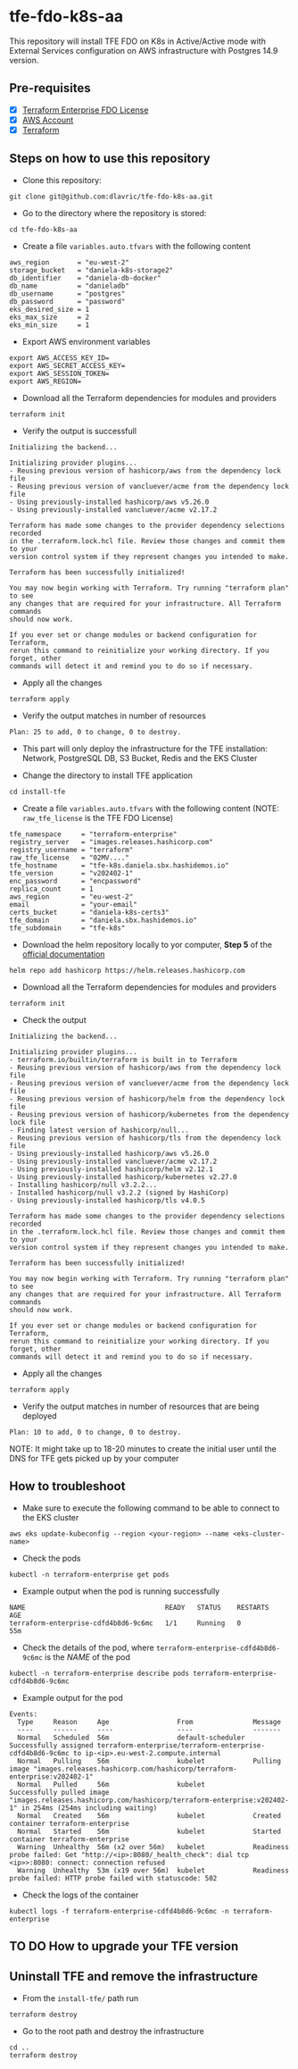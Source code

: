# tfe-fdo-k8s-aa
This repository will install TFE FDO on K8s in Active/Active mode with External Services configuration on AWS infrastructure with Postgres 14.9 version.


## Pre-requisites

- [X] [Terraform Enterprise FDO License](https://developer.hashicorp.com/terraform/enterprise/flexible-deployments/install/requirements/license)
- [X] [AWS Account](https://aws.amazon.com/free/?gclid=Cj0KCQiAy9msBhD0ARIsANbk0A9djPCZfMAnJJ22goFzJssB-b1RfMDf9XvUYa0NuQ8old01xs4u8wIaAts9EALw_wcB&trk=65c60aef-03ac-4364-958d-38c6ccb6a7f7&sc_channel=ps&ef_id=Cj0KCQiAy9msBhD0ARIsANbk0A9djPCZfMAnJJ22goFzJssB-b1RfMDf9XvUYa0NuQ8old01xs4u8wIaAts9EALw_wcB:G:s&s_kwcid=AL!4422!3!458573551357!e!!g!!aws%20account!10908848282!107577274535&all-free-tier.sort-by=item.additionalFields.SortRank&all-free-tier.sort-order=asc&awsf.Free%20Tier%20Types=*all&awsf.Free%20Tier%20Categories=*all)
- [X] [Terraform](https://www.terraform.io/downloads)

## Steps on how to use this repository

- Clone this repository:
```shell
git clone git@github.com:dlavric/tfe-fdo-k8s-aa.git
```

- Go to the directory where the repository is stored:
```shell
cd tfe-fdo-k8s-aa
```

- Create a file `variables.auto.tfvars` with the following content
```hcl
aws_region       = "eu-west-2" 
storage_bucket   = "daniela-k8s-storage2" 
db_identifier    = "daniela-db-docker" 
db_name          = "danieladb" 
db_username      = "postgres" 
db_password      = "password" 
eks_desired_size = 1 
eks_max_size     = 2 
eks_min_size     = 1 
```

- Export AWS environment variables
```shell
export AWS_ACCESS_KEY_ID=
export AWS_SECRET_ACCESS_KEY=
export AWS_SESSION_TOKEN=
export AWS_REGION= 
```

- Download all the Terraform dependencies for modules and providers
```shell
terraform init
```

- Verify the output is successfull
```shell
Initializing the backend...

Initializing provider plugins...
- Reusing previous version of hashicorp/aws from the dependency lock file
- Reusing previous version of vancluever/acme from the dependency lock file
- Using previously-installed hashicorp/aws v5.26.0
- Using previously-installed vancluever/acme v2.17.2

Terraform has made some changes to the provider dependency selections recorded
in the .terraform.lock.hcl file. Review those changes and commit them to your
version control system if they represent changes you intended to make.

Terraform has been successfully initialized!

You may now begin working with Terraform. Try running "terraform plan" to see
any changes that are required for your infrastructure. All Terraform commands
should now work.

If you ever set or change modules or backend configuration for Terraform,
rerun this command to reinitialize your working directory. If you forget, other
commands will detect it and remind you to do so if necessary.
```

- Apply all the changes
```shell
terraform apply
```

- Verify the output matches in number of resources
```shell
Plan: 25 to add, 0 to change, 0 to destroy.
```

- This part will only deploy the infrastructure for the TFE installation: Network, PostgreSQL DB, S3 Bucket, Redis and the EKS Cluster

- Change the directory to install TFE application
```shell
cd install-tfe
```

- Create a file `variables.auto.tfvars` with the following content (NOTE: `raw_tfe_license` is the TFE FDO License)
```hcl
tfe_namespace     = "terraform-enterprise"
registry_server   = "images.releases.hashicorp.com"
registry_username = "terraform"
raw_tfe_license   = "02MV...."
tfe_hostname      = "tfe-k8s.daniela.sbx.hashidemos.io"
tfe_version       = "v202402-1"
enc_password      = "encpassword"
replica_count     = 1
aws_region        = "eu-west-2"
email             = "your-email"
certs_bucket      = "daniela-k8s-certs3"
tfe_domain        = "daniela.sbx.hashidemos.io"
tfe_subdomain     = "tfe-k8s"
```

- Download the helm repository locally to yor computer, **Step 5** of the [official documentation](https://developer.hashicorp.com/terraform/enterprise/flexible-deployments/install/kubernetes/install#2-pull-image)
```shell
helm repo add hashicorp https://helm.releases.hashicorp.com
```

- Download all the Terraform dependencies for modules and providers
```shell
terraform init
```

- Check the output
```shell
Initializing the backend...

Initializing provider plugins...
- terraform.io/builtin/terraform is built in to Terraform
- Reusing previous version of hashicorp/aws from the dependency lock file
- Reusing previous version of vancluever/acme from the dependency lock file
- Reusing previous version of hashicorp/helm from the dependency lock file
- Reusing previous version of hashicorp/kubernetes from the dependency lock file
- Finding latest version of hashicorp/null...
- Reusing previous version of hashicorp/tls from the dependency lock file
- Using previously-installed hashicorp/aws v5.26.0
- Using previously-installed vancluever/acme v2.17.2
- Using previously-installed hashicorp/helm v2.12.1
- Using previously-installed hashicorp/kubernetes v2.27.0
- Installing hashicorp/null v3.2.2...
- Installed hashicorp/null v3.2.2 (signed by HashiCorp)
- Using previously-installed hashicorp/tls v4.0.5

Terraform has made some changes to the provider dependency selections recorded
in the .terraform.lock.hcl file. Review those changes and commit them to your
version control system if they represent changes you intended to make.

Terraform has been successfully initialized!

You may now begin working with Terraform. Try running "terraform plan" to see
any changes that are required for your infrastructure. All Terraform commands
should now work.

If you ever set or change modules or backend configuration for Terraform,
rerun this command to reinitialize your working directory. If you forget, other
commands will detect it and remind you to do so if necessary.
```

- Apply all the changes
```shell
terraform apply
```

- Verify the output matches in number of resources that are being deployed
```shell
Plan: 10 to add, 0 to change, 0 to destroy.
```

NOTE: It might take up to 18-20 minutes to create the initial user until the DNS for TFE gets picked up by your computer

## How to troubleshoot

- Make sure to execute the following command to be able to connect to the EKS cluster
```shell
aws eks update-kubeconfig --region <your-region> --name <eks-cluster-name>
```

- Check the pods
```shell
kubectl -n terraform-enterprise get pods
```

- Example output when the pod is running successfully
```shell
NAME                                   READY   STATUS    RESTARTS   AGE
terraform-enterprise-cdfd4b8d6-9c6mc   1/1     Running   0          55m
```

- Check the details of the pod, where `terraform-enterprise-cdfd4b8d6-9c6mc` is the *NAME* of the pod
```shell
kubectl -n terraform-enterprise describe pods terraform-enterprise-cdfd4b8d6-9c6mc
```

- Example output for the pod
```shell
Events:
  Type     Reason     Age                 From               Message
  ----     ------     ----                ----               -------
  Normal   Scheduled  56m                 default-scheduler  Successfully assigned terraform-enterprise/terraform-enterprise-cdfd4b8d6-9c6mc to ip-<ip>.eu-west-2.compute.internal
  Normal   Pulling    56m                 kubelet            Pulling image "images.releases.hashicorp.com/hashicorp/terraform-enterprise:v202402-1"
  Normal   Pulled     56m                 kubelet            Successfully pulled image "images.releases.hashicorp.com/hashicorp/terraform-enterprise:v202402-1" in 254ms (254ms including waiting)
  Normal   Created    56m                 kubelet            Created container terraform-enterprise
  Normal   Started    56m                 kubelet            Started container terraform-enterprise
  Warning  Unhealthy  56m (x2 over 56m)   kubelet            Readiness probe failed: Get "http://<ip>:8080/_health_check": dial tcp <ip>>:8080: connect: connection refused
  Warning  Unhealthy  53m (x19 over 56m)  kubelet            Readiness probe failed: HTTP probe failed with statuscode: 502
  ```

  - Check the logs of the container
  ```shell
  kubectl logs -f terraform-enterprise-cdfd4b8d6-9c6mc -n terraform-enterprise
  ```



## TO DO How to upgrade your TFE version



## Uninstall TFE and remove the infrastructure
- From the `install-tfe/` path run
```shell
terraform destroy
```

- Go to the root path and destroy the infrastructure
```shell
cd ..
terraform destroy
```